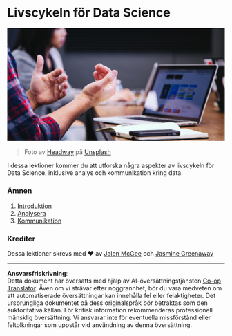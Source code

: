 <!--
CO_OP_TRANSLATOR_METADATA:
{
  "original_hash": "dd173fd30fc039a7a299898920680723",
  "translation_date": "2025-08-26T22:20:43+00:00",
  "source_file": "4-Data-Science-Lifecycle/README.md",
  "language_code": "sv"
}
-->
# Livscykeln för Data Science

![communication](../../../translated_images/communication.06d8e2a88d30d168d661ad9f9f0a4f947ebff3719719cfdaf9ed00a406a01ead.sv.jpg)
> Foto av <a href="https://unsplash.com/@headwayio?utm_source=unsplash&utm_medium=referral&utm_content=creditCopyText">Headway</a> på <a href="https://unsplash.com/s/photos/communication?utm_source=unsplash&utm_medium=referral&utm_content=creditCopyText">Unsplash</a>
  
I dessa lektioner kommer du att utforska några aspekter av livscykeln för Data Science, inklusive analys och kommunikation kring data.

### Ämnen

1. [Introduktion](14-Introduction/README.md)
2. [Analysera](15-analyzing/README.md)
3. [Kommunikation](16-communication/README.md)

### Krediter

Dessa lektioner skrevs med ❤️ av [Jalen McGee](https://twitter.com/JalenMCG) och [Jasmine Greenaway](https://twitter.com/paladique)

---

**Ansvarsfriskrivning**:  
Detta dokument har översatts med hjälp av AI-översättningstjänsten [Co-op Translator](https://github.com/Azure/co-op-translator). Även om vi strävar efter noggrannhet, bör du vara medveten om att automatiserade översättningar kan innehålla fel eller felaktigheter. Det ursprungliga dokumentet på dess originalspråk bör betraktas som den auktoritativa källan. För kritisk information rekommenderas professionell mänsklig översättning. Vi ansvarar inte för eventuella missförstånd eller feltolkningar som uppstår vid användning av denna översättning.